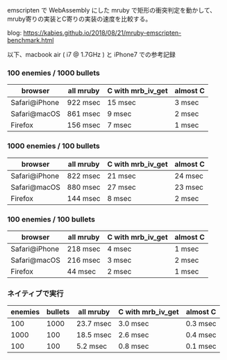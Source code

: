 emscripten で WebAssembly にした mruby で矩形の衝突判定を動かして、mruby寄りの実装とC寄りの実装の速度を比較する。

blog: <https://kabies.github.io/2018/08/21/mruby-emscripten-benchmark.html>

以下、macbook air ( i7 @ 1.7GHz ) と iPhone7 での参考記録

### 100 enemies / 1000 bullets

| browser       | all mruby | C with mrb_iv_get | almost C |
|---------------|-----------|-------------------|--------|
| Safari@iPhone | 922 msec  | 15 msec           | 3 msec |
| Safari@macOS  | 861 msec  |  9 msec           | 2 msec |
| Firefox       | 156 msec  |  7 msec           | 1 msec |

### 1000 enemies / 100 bullets

| browser       | all mruby | C with mrb_iv_get | almost C |
|---------------|-----------|-------------------|---------|
| Safari@iPhone | 822 msec  | 21 msec           | 24 msec |
| Safari@macOS  | 880 msec  | 27 msec           | 23 msec |
| Firefox       | 144 msec  |  8 msec           |  2 msec |

### 100 enemies / 100 bullets

| browser       | all mruby | C with mrb_iv_get | almost C |
|---------------|-----------|-------------------|--------|
| Safari@iPhone | 218 msec  |  4 msec           | 1 msec |
| Safari@macOS  | 216 msec  |  3 msec           | 2 msec |
| Firefox       |  44 msec  |  2 msec           | 1 msec |

### ネイティブで実行

| enemies | bullets | all mruby | C with mrb_iv_get | almost C |
|---------|---------|-----------|-------------------|----------|
|  100    | 1000    | 23.7 msec | 3.0 msec          | 0.3 msec |
| 1000    |  100    | 18.5 msec | 2.6 msec          | 0.4 msec |
|  100    |  100    |  5.2 msec | 0.8 msec          | 0.1 msec |
